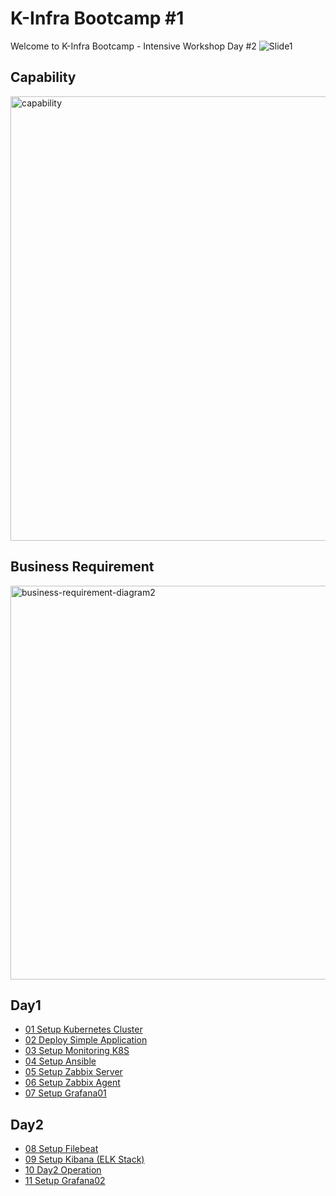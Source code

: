 # K-Infra Bootcamp #1
Welcome to K-Infra Bootcamp - Intensive Workshop Day #2
![Slide1](https://github.com/chayapon-s/kbtg-infra-kampus-bootcamp2024/assets/49383429/40c4ba50-673c-4bac-981b-eb21bc3dd264)

## Capability
<img width="711" alt="capability" src="https://github.com/chayapon-s/kbtg-infra-kampus-bootcamp2024/assets/49383429/a54b3b5d-564c-4f7b-b2cf-5ce1ce09cba1">

## Business Requirement
<img width="630" alt="business-requirement-diagram2" src="https://github.com/chayapon-s/kbtg-infra-kampus-bootcamp2024/assets/49383429/e6d13eda-e03b-4c22-a20c-151406e43289">

## Day1
- [01 Setup Kubernetes Cluster](instruction_day1/01_setup_k8s.md)
- [02 Deploy Simple Application](instruction_day1/02_deploy_simple_apps.md)
- [03 Setup Monitoring K8S](instruction_day1/03_setup_monitoring_k8s.md)
- [04 Setup Ansible](instruction_day1/04_setup_ansible.md)
- [05 Setup Zabbix Server](instruction_day1/05_setup_zabbixserver.md)
- [06 Setup Zabbix Agent](instruction_day1/06_setup_zabbixagent.md)
- [07 Setup Grafana01](instruction_day1/07_setup_grafana01.md)

## Day2
- [08 Setup Filebeat](instruction_day2/08_setup_filebeat.md)
- [09 Setup Kibana (ELK Stack)](instruction_day2/09_setup_kibana-elk.md)
- [10 Day2 Operation](instruction_day2/10_day2_operation.md)
- [11 Setup Grafana02](instruction_day2/11_setup_grafana02.md)